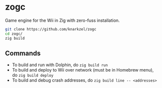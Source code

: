 # zogc

Game engine for the Wii in Zig with zero-fuss installation.

```bash
git clone https://github.com/knarkzel/zogc
cd zogc/
zig build
```

## Commands

- To build and run with Dolphin, do `zig build run`
- To build and deploy to Wii over network (must be in Homebrew menu), do `zig build deploy`
- To build and debug crash addresses, do `zig build line -- <addresses>`
